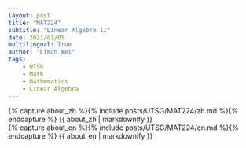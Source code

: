 ```yaml
---
layout: post
title: "MAT224"
subtitle: "Linear Algebra II"
date: 2021/01/05
multilingual: True
author: "Liman Wei"
tags:
    - UTSG    
    - Math    
    - Mathematics
    - Linear Algebra
---
```

<!-- Chinese Version -->
<div class="zh post-container">
    {% capture about_zh %}{% include posts/UTSG/MAT224/zh.md %}{% endcapture %}
    {{ about_zh | markdownify }}
</div>

<!-- English Version -->
<div class="en post-container">
    {% capture about_en %}{% include posts/UTSG/MAT224/en.md %}{% endcapture %}
    {{ about_en | markdownify }}
</div>